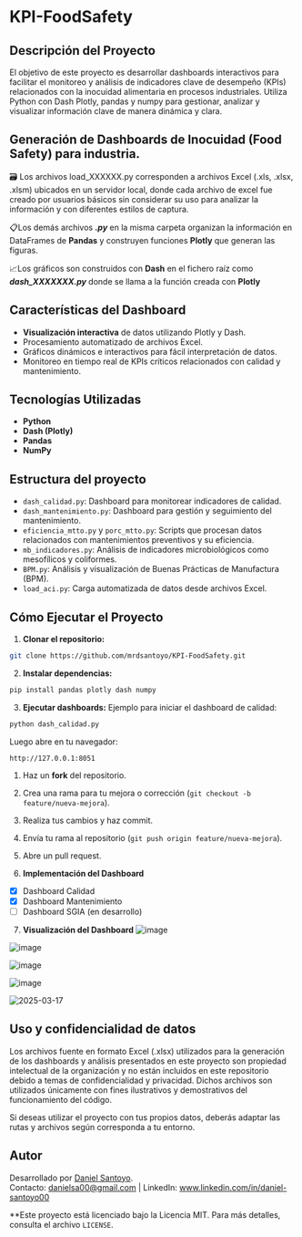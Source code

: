 # KPI-FoodSafety

## Descripción del Proyecto

El objetivo de este proyecto es desarrollar dashboards interactivos para facilitar el monitoreo y análisis de indicadores clave de desempeño (KPIs) relacionados con la inocuidad alimentaria en procesos industriales. Utiliza Python con Dash Plotly, pandas y numpy para gestionar, analizar y visualizar información clave de manera dinámica y clara.

## Generación de Dashboards de Inocuidad (Food Safety) para industria.

🗃️ Los archivos load_XXXXXX.py corresponden a archivos Excel (.xls, .xlsx, .xlsm) ubicados en un servidor local, donde cada archivo de excel fue creado por usuarios básicos sin considerar su uso para analizar la información y con diferentes estilos de captura.

📋Los demás archivos ***.py*** en la misma carpeta organizan la información en DataFrames de **Pandas** y construyen funciones **Plotly** que generan las figuras.

📈Los gráficos son construidos con **Dash** en el fichero raíz como ***dash_XXXXXXX.py*** donde se llama a la función creada con **Plotly**  

## Características del Dashboard
- **Visualización interactiva** de datos utilizando Plotly y Dash.
- Procesamiento automatizado de archivos Excel.
- Gráficos dinámicos e interactivos para fácil interpretación de datos.
- Monitoreo en tiempo real de KPIs críticos relacionados con calidad y mantenimiento.

## Tecnologías Utilizadas

- **Python**
- **Dash (Plotly)**
- **Pandas**
- **NumPy**

## Estructura del proyecto

- `dash_calidad.py`: Dashboard para monitorear indicadores de calidad.
- `dash_mantenimiento.py`: Dashboard para gestión y seguimiento del mantenimiento.
- `eficiencia_mtto.py` y `porc_mtto.py`: Scripts que procesan datos relacionados con mantenimientos preventivos y su eficiencia.
- `mb_indicadores.py`: Análisis de indicadores microbiológicos como mesofílicos y coliformes.
- `BPM.py`: Análisis y visualización de Buenas Prácticas de Manufactura (BPM).
- `load_aci.py`: Carga automatizada de datos desde archivos Excel.

## Cómo Ejecutar el Proyecto
1. **Clonar el repositorio:**
```bash
git clone https://github.com/mrdsantoyo/KPI-FoodSafety.git
```
2. **Instalar dependencias:**
```bash
pip install pandas plotly dash numpy
```
3. **Ejecutar dashboards:**
Ejemplo para iniciar el dashboard de calidad:
```bash
python dash_calidad.py
```
Luego abre en tu navegador:
```
http://127.0.0.1:8051
```
1. Haz un **fork** del repositorio.
2. Crea una rama para tu mejora o corrección (`git checkout -b feature/nueva-mejora`).
3. Realiza tus cambios y haz commit.
4. Envía tu rama al repositorio (`git push origin feature/nueva-mejora`).
5. Abre un pull request.

6. **Implementación del Dashboard** 
- [x] Dashboard Calidad
- [x] Dashboard Mantenimiento
- [ ] Dashboard SGIA (en desarrollo)

7. **Visualización del Dashboard**
![image](https://github.com/user-attachments/assets/a0952f46-e962-4425-ae5d-673b4f3ad612)

![image](https://github.com/user-attachments/assets/9679ca03-0c3d-4e9a-a505-1e1ef51bba79)

![image](https://github.com/user-attachments/assets/7ab2f367-4d71-42f8-a44d-1e455d8cf9a7)

![image](https://github.com/user-attachments/assets/7fb0dcf3-5e2d-423c-9a98-ab015ecf59fb)

![2025-03-17](https://github.com/user-attachments/assets/7a821552-1b2d-4a68-957b-cc6dfd3c9ac7)


## Uso y confidencialidad de datos
Los archivos fuente en formato Excel (.xlsx) utilizados para la generación de los dashboards y análisis presentados en este proyecto son propiedad intelectual de la organización y no están incluidos en este repositorio debido a temas de confidencialidad y privacidad. Dichos archivos son utilizados únicamente con fines ilustrativos y demostrativos del funcionamiento del código.

Si deseas utilizar el proyecto con tus propios datos, deberás adaptar las rutas y archivos según corresponda a tu entorno.

## Autor
Desarrollado por [Daniel Santoyo](https://github.com/mrdsantoyo).  
Contacto: danielsa00@gmail.com | LinkedIn: www.linkedin.com/in/daniel-santoyo00

**Este proyecto está licenciado bajo la Licencia MIT. Para más detalles, consulta el archivo `LICENSE`.